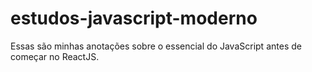 # estudos-javascript-moderno
Essas são minhas anotações sobre o essencial do JavaScript antes de começar no ReactJS.
